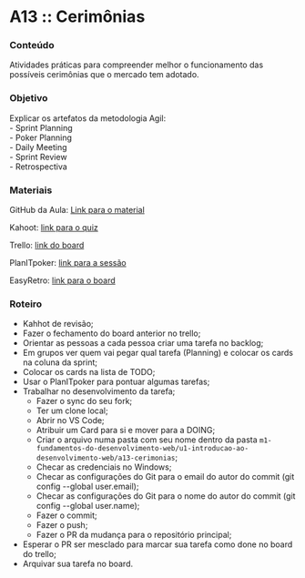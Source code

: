 # A13 :: Cerimônias

### Conteúdo

Atividades práticas para compreender melhor o funcionamento das possíveis cerimônias que o mercado tem adotado.

### Objetivo

Explicar os artefatos da metodologia Agil:  
\- Sprint Planning  
\- Poker Planning  
\- Daily Meeting  
\- Sprint Review  
\- Retrospectiva

### Materiais

GitHub da Aula: [Link para o material](https://github.com/digitalcollege-classes/SUL-FS03/tree/main/m1-fundamentos-do-desenvolvimento-web/u1-introducao-ao-desenvolvimento-web/a13-cerimonias)

Kahoot: [link para o quiz](https://create.kahoot.it/share/anteriormente-em-full-stack/610b1dd7-86e2-4bc3-9447-72c4a407fead)

Trello: [link do board](https://trello.com/invite/b/r84xCUPG/ATTI7973096a7b48d57ca3b7779316b66fe5CBE787D5/formacao-full-stack)

PlanITpoker: [link para a sessão](https://www.planitpoker.com/board/#/room/85033f3ce0ab4561833c94a4d7db2eb4)

EasyRetro: [link para o board](https://easyretro.io/publicboard/hKffogyjzzPPMsdBi6Cu8iRTUNU2/a6071552-7cc9-4448-9235-433894a6248b)

### Roteiro

- Kahhot de revisão;
- Fazer o fechamento do board anterior no trello;
- Orientar as pessoas a cada pessoa criar uma tarefa no backlog;
- Em grupos ver quem vai pegar qual tarefa (Planning) e colocar os cards na coluna da sprint;
- Colocar os cards na lista de TODO;
- Usar o PlanITpoker para pontuar algumas tarefas;
- Trabalhar no desenvolvimento da tarefa;
  - Fazer o sync do seu fork;
  - Ter um clone local;
  - Abrir no VS Code;
  - Atribuir um Card para si e mover para a DOING;
  - Criar o arquivo numa pasta com seu nome dentro da pasta `m1-fundamentos-do-desenvolvimento-web/u1-introducao-ao-desenvolvimento-web/a13-cerimonias`;
  - Checar as credenciais no Windows;
  - Checar as configurações do Git para o email do autor do commit (git config --global user.email);
  - Checar as configurações do Git para o nome do autor do commit (git config --global user.name);
  - Fazer o commit;
  - Fazer o push;
  - Fazer o PR da mudança para o repositório principal;
- Esperar o PR ser mesclado para marcar sua tarefa como done no board do trello;
- Arquivar sua tarefa no board.
